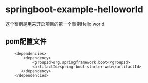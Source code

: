 # springboot-example-helloworld
这个案例是用来开启项目的第一个案例Hello world

## pom配置文件
```
  	<dependencies>
  		<dependency>
  			<groupId>org.springframework.boot</groupId>
  			<artifactId>spring-boot-starter-web</artifactId>
       </dependency>
    </dependencies>
```